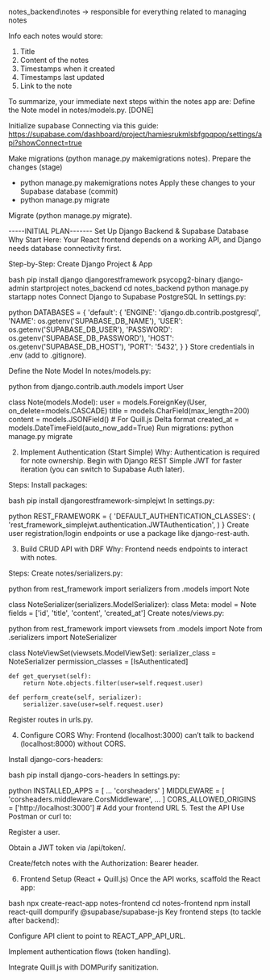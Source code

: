 notes_backend\notes
-> responsible for everything related to managing notes

Info each notes would store:
1. Title
2. Content of the notes
3. Timestamps when it created
4. Timestamps last updated
5. Link to the note

To summarize, your immediate next steps within the notes app are:
Define the Note model in notes/models.py. [DONE]

Initialize supabase
Connecting via this guide:
https://supabase.com/dashboard/project/hamiesrukmlsbfgpqpop/settings/api?showConnect=true


Make migrations (python manage.py makemigrations notes).
Prepare the changes (stage)
- python manage.py makemigrations notes
Apply these changes to your Supabase database (commit)
- python manage.py migrate
 
Migrate (python manage.py migrate).

-----INITIAL PLAN-------
Set Up Django Backend & Supabase Database
Why Start Here: Your React frontend depends on a working API, and Django needs database connectivity first.

Step-by-Step:
Create Django Project & App

bash
pip install django djangorestframework psycopg2-binary
django-admin startproject notes_backend
cd notes_backend
python manage.py startapp notes
Connect Django to Supabase PostgreSQL
In settings.py:

python
DATABASES = {
    'default': {
        'ENGINE': 'django.db.contrib.postgresql',
        'NAME': os.getenv('SUPABASE_DB_NAME'),
        'USER': os.getenv('SUPABASE_DB_USER'),
        'PASSWORD': os.getenv('SUPABASE_DB_PASSWORD'),
        'HOST': os.getenv('SUPABASE_DB_HOST'),
        'PORT': '5432',
    }
}
Store credentials in .env (add to .gitignore).

Define the Note Model
In notes/models.py:

python
from django.contrib.auth.models import User

class Note(models.Model):
    user = models.ForeignKey(User, on_delete=models.CASCADE)
    title = models.CharField(max_length=200)
    content = models.JSONField()  # For Quill.js Delta format
    created_at = models.DateTimeField(auto_now_add=True)
Run migrations: python manage.py migrate

2. Implement Authentication (Start Simple)
Why: Authentication is required for note ownership. Begin with Django REST Simple JWT for faster iteration (you can switch to Supabase Auth later).

Steps:
Install packages:

bash
pip install djangorestframework-simplejwt
In settings.py:

python
REST_FRAMEWORK = {
    'DEFAULT_AUTHENTICATION_CLASSES': (
        'rest_framework_simplejwt.authentication.JWTAuthentication',
    )
}
Create user registration/login endpoints or use a package like django-rest-auth.

3. Build CRUD API with DRF
Why: Frontend needs endpoints to interact with notes.

Steps:
Create notes/serializers.py:

python
from rest_framework import serializers
from .models import Note

class NoteSerializer(serializers.ModelSerializer):
    class Meta:
        model = Note
        fields = ['id', 'title', 'content', 'created_at']
Create notes/views.py:

python
from rest_framework import viewsets
from .models import Note
from .serializers import NoteSerializer

class NoteViewSet(viewsets.ModelViewSet):
    serializer_class = NoteSerializer
    permission_classes = [IsAuthenticated]

    def get_queryset(self):
        return Note.objects.filter(user=self.request.user)

    def perform_create(self, serializer):
        serializer.save(user=self.request.user)
Register routes in urls.py.

4. Configure CORS
Why: Frontend (localhost:3000) can’t talk to backend (localhost:8000) without CORS.

Install django-cors-headers:

bash
pip install django-cors-headers
In settings.py:

python
INSTALLED_APPS = [ ... 'corsheaders' ]
MIDDLEWARE = [ 'corsheaders.middleware.CorsMiddleware', ... ]
CORS_ALLOWED_ORIGINS = ['http://localhost:3000']  # Add your frontend URL
5. Test the API
Use Postman or curl to:

Register a user.

Obtain a JWT token via /api/token/.

Create/fetch notes with the Authorization: Bearer <token> header.

6. Frontend Setup (React + Quill.js)
Once the API works, scaffold the React app:

bash
npx create-react-app notes-frontend
cd notes-frontend
npm install react-quill dompurify @supabase/supabase-js
Key frontend steps (to tackle after backend):

Configure API client to point to REACT_APP_API_URL.

Implement authentication flows (token handling).

Integrate Quill.js with DOMPurify sanitization.

